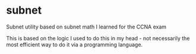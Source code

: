 # subnet
Subnet utility based on subnet math I learned for the CCNA exam

This is based on the logic I used to do this in my head - not necessarily the most efficient way to do it via a programming language.

